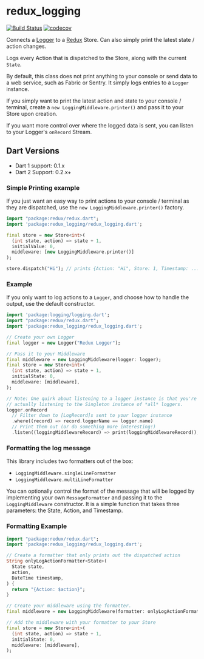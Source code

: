 # redux_logging

[![Build Status](https://travis-ci.org/brianegan/redux_logging.svg?branch=master)](https://travis-ci.org/brianegan/redux_logging) [![codecov](https://codecov.io/gh/brianegan/redux_logging/branch/master/graph/badge.svg)](https://codecov.io/gh/brianegan/redux_logging)

Connects a [Logger](https://pub.dartlang.org/packages/logging) to a [Redux](https://pub.dartlang.org/packages/redux) Store. Can also simply print the latest state / action changes.

Logs every Action that is dispatched to the Store, along with the current `State`.

By default, this class does not print anything to your console or send data to a web service, such as Fabric or Sentry. It simply logs entries to a `Logger` instance.

If you simply want to print the latest action and state to your console / terminal, create a `new LoggingMiddleware.printer()` and pass it to your Store upon creation.

If you want more control over where the logged data is sent, you can listen to your Logger's `onRecord` Stream.

## Dart Versions

  * Dart 1 support: 0.1.x
  * Dart 2 Support: 0.2.x+

### Simple Printing example

If you just want an easy way to print actions to your console / terminal as they are dispatched, use the `new LoggingMiddleware.printer()` factory.

```dart
import "package:redux/redux.dart";
import 'package:redux_logging/redux_logging.dart';

final store = new Store<int>(
  (int state, action) => state + 1,
  initialValue: 0,
  middleware: [new LoggingMiddleware.printer()]
);

store.dispatch("Hi"); // prints {Action: "Hi", Store: 1, Timestamp: ...}
```

### Example

If you only want to log actions to a `Logger`, and choose how to handle the output, use the default constructor.

```dart
import 'package:logging/logging.dart';
import "package:redux/redux.dart";
import 'package:redux_logging/redux_logging.dart';

// Create your own Logger
final logger = new Logger("Redux Logger");

// Pass it to your Middleware
final middleware = new LoggingMiddleware(logger: logger);
final store = new Store<int>(
  (int state, action) => state + 1,
  initialState: 0,
  middleware: [middleware],
);

// Note: One quirk about listening to a logger instance is that you're
// actually listening to the Singleton instance of *all* loggers.
logger.onRecord
  // Filter down to [LogRecord]s sent to your logger instance
  .where((record) => record.loggerName == logger.name)
  // Print them out (or do something more interesting!)
  .listen((loggingMiddlewareRecord) => print(loggingMiddlewareRecord));
```

### Formatting the log message

This library includes two formatters out of the box:

  - `LoggingMiddleware.singleLineFormatter`
  - `LoggingMiddleware.multiLineFormatter`

You can optionally control the format of the message that will be logged by implementing your own `MessageFormatter` and passing it to the `LoggingMiddleware` constructor. It is a simple function that takes three parameters: the State, Action, and Timestamp.

### Formatting Example

```dart
import "package:redux/redux.dart";
import 'package:redux_logging/redux_logging.dart';

// Create a formatter that only prints out the dispatched action
String onlyLogActionFormatter<State>(
  State state,
  action,
  DateTime timestamp,
) {
  return "{Action: $action}";
}

// Create your middleware using the formatter.
final middleware = new LoggingMiddleware(formatter: onlyLogActionFormatter);

// Add the middleware with your formatter to your Store
final store = new Store<int>(
  (int state, action) => state + 1,
  initialState: 0,
  middleware: [middleware],
);
```
